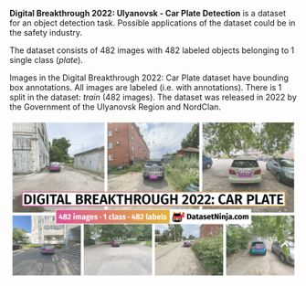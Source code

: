 **Digital Breakthrough 2022: Ulyanovsk - Car Plate Detection** is a dataset for an object detection task. Possible applications of the dataset could be in the safety industry. 

The dataset consists of 482 images with 482 labeled objects belonging to 1 single class (*plate*).

Images in the Digital Breakthrough 2022: Car Plate dataset have bounding box annotations. All images are labeled (i.e. with annotations). There is 1 split in the dataset: *train* (482 images). The dataset was released in 2022 by the Government of the Ulyanovsk Region and NordClan.

<img src="https://github.com/dataset-ninja/digital-breakthrough-2022-ulyanovsk-car-plate/raw/main/visualizations/poster.png">
